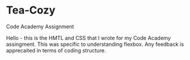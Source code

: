 # Tea-Cozy
Code Academy Assignment

Hello - this is the HMTL and CSS that I wrote for my Code Academy assingment. This was specific to understanding flexbox. Any feedback is apprecaited in terms of coding structure.
